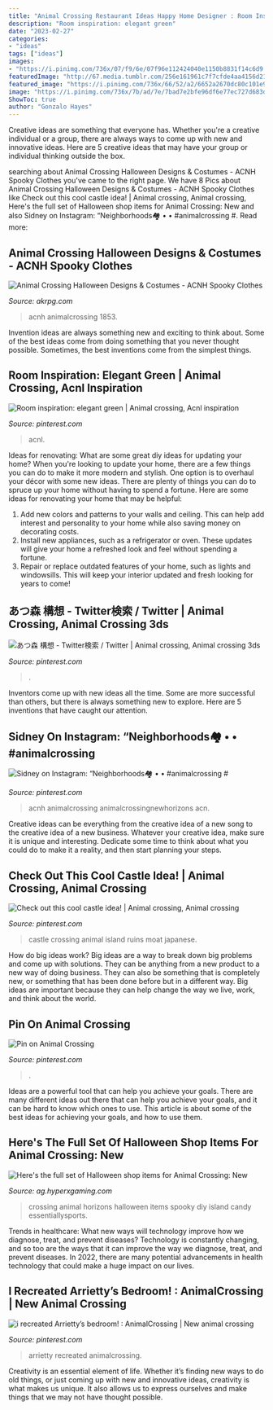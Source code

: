 ```yaml
---
title: "Animal Crossing Restaurant Ideas Happy Home Designer : Room Inspiration: Elegant Green"
description: "Room inspiration: elegant green"
date: "2023-02-27"
categories:
- "ideas"
tags: ["ideas"]
images:
- "https://i.pinimg.com/736x/07/f9/6e/07f96e112424040e1150b8831f14c6d9.jpg"
featuredImage: "http://67.media.tumblr.com/256e161961c7f7cfde4aa4156d21305a/tumblr_nklzg3Qs3i1u8epiao1_400.jpg"
featured_image: "https://i.pinimg.com/736x/66/52/a2/6652a2670dc80c101e979900d16a221c.jpg"
image: "https://i.pinimg.com/736x/7b/ad/7e/7bad7e2bfe96df6e77ec727d683dd925.jpg"
ShowToc: true
author: "Gonzalo Hayes"
---
```



Creative ideas are something that everyone has. Whether you're a creative individual or a group, there are always ways to come up with new and innovative ideas. Here are 5 creative ideas that may have your group or individual thinking outside the box.

	

		
searching about Animal Crossing Halloween Designs &amp; Costumes - ACNH Spooky Clothes you've came to the right page. We have 8 Pics about Animal Crossing Halloween Designs &amp; Costumes - ACNH Spooky Clothes like Check out this cool castle idea! | Animal crossing, Animal crossing, Here&#039;s the full set of Halloween shop items for Animal Crossing: New and also Sidney on Instagram: “Neighborhoods🏘 • • #animalcrossing #. Read more:
		
    
## Animal Crossing Halloween Designs &amp; Costumes - ACNH Spooky Clothes

<img loading=lazy src="https://www.akrpg.com/upload/20200914/6373570794963606212678368.png" onerror="this.onerror=null;this.src='https://tse3.mm.bing.net/th?id=OIP.6Gt3YlTwna0YCgjC4DcUDgHaEK&amp;pid=15.1';" alt="Animal Crossing Halloween Designs &amp; Costumes - ACNH Spooky Clothes">

_Source: akrpg.com_

>acnh animalcrossing 1853. 

	

Invention ideas are always something new and exciting to think about. Some of the best ideas come from doing something that you never thought possible. Sometimes, the best inventions come from the simplest things.

    
## Room Inspiration: Elegant Green | Animal Crossing, Acnl Inspiration

<img loading=lazy src="http://67.media.tumblr.com/256e161961c7f7cfde4aa4156d21305a/tumblr_nklzg3Qs3i1u8epiao1_400.jpg" onerror="this.onerror=null;this.src='https://tse3.mm.bing.net/th?id=OIP.mw8nfZqRK0Ag7PiF082qXQAAAA&amp;pid=15.1';" alt="Room inspiration: elegant green | Animal crossing, Acnl inspiration">

_Source: pinterest.com_

>acnl. 

	

Ideas for renovating: What are some great diy ideas for updating your home?
When you're looking to update your home, there are a few things you can do to make it more modern and stylish. One option is to overhaul your décor with some new ideas. There are plenty of things you can do to spruce up your home without having to spend a fortune. Here are some ideas for renovating your home that may be helpful: 
1. Add new colors and patterns to your walls and ceiling. This can help add interest and personality to your home while also saving money on decorating costs. 
2. Install new appliances, such as a refrigerator or oven. These updates will give your home a refreshed look and feel without spending a fortune. 
3. Repair or replace outdated features of your home, such as lights and windowsills. This will keep your interior updated and fresh looking for years to come! 

    
## あつ森 構想 - Twitter検索 / Twitter | Animal Crossing, Animal Crossing 3ds

<img loading=lazy src="https://i.pinimg.com/736x/07/f9/6e/07f96e112424040e1150b8831f14c6d9.jpg" onerror="this.onerror=null;this.src='https://tse3.mm.bing.net/th?id=OIP.VeUJ9grxnfpPz1riYyG47gHaFP&amp;pid=15.1';" alt="あつ森 構想 - Twitter検索 / Twitter | Animal crossing, Animal crossing 3ds">

_Source: pinterest.com_

>. 

	

Inventors come up with new ideas all the time. Some are more successful than others, but there is always something new to explore. Here are 5 inventions that have caught our attention.

    
## Sidney On Instagram: “Neighborhoods🏘 • • #animalcrossing #

<img loading=lazy src="https://i.pinimg.com/736x/7b/ad/7e/7bad7e2bfe96df6e77ec727d683dd925.jpg" onerror="this.onerror=null;this.src='https://tse1.mm.bing.net/th?id=OIP.-_Tw44SK8H8yxG6k-lK58gHaEK&amp;pid=15.1';" alt="Sidney on Instagram: “Neighborhoods🏘 • • #animalcrossing #">

_Source: pinterest.com_

>acnh animalcrossing animalcrossingnewhorizons acn. 

	

Creative ideas can be everything from the creative idea of a new song to the creative idea of a new business. Whatever your creative idea, make sure it is unique and interesting. Dedicate some time to think about what you could do to make it a reality, and then start planning your steps.

    
## Check Out This Cool Castle Idea! | Animal Crossing, Animal Crossing

<img loading=lazy src="https://i.pinimg.com/originals/86/dd/4d/86dd4d97082634b56de240be9170dc2b.jpg" onerror="this.onerror=null;this.src='https://tse4.mm.bing.net/th?id=OIP.iV9XDCpxUPKajvawQ-55WwHaEK&amp;pid=15.1';" alt="Check out this cool castle idea! | Animal crossing, Animal crossing">

_Source: pinterest.com_

>castle crossing animal island ruins moat japanese. 

	

How do big ideas work?
Big ideas are a way to break down big problems and come up with solutions. They can be anything from a new product to a new way of doing business. They can also be something that is completely new, or something that has been done before but in a different way. Big ideas are important because they can help change the way we live, work, and think about the world.

    
## Pin On Animal Crossing

<img loading=lazy src="https://i.pinimg.com/736x/66/52/a2/6652a2670dc80c101e979900d16a221c.jpg" onerror="this.onerror=null;this.src='https://tse1.mm.bing.net/th?id=OIP.b-2M97G23Zy_wADYY6hjUwHaEK&amp;pid=15.1';" alt="Pin on Animal Crossing">

_Source: pinterest.com_

>. 

	

Ideas are a powerful tool that can help you achieve your goals. There are many different ideas out there that can help you achieve your goals, and it can be hard to know which ones to use. This article is about some of the best ideas for achieving your goals, and how to use them.

    
## Here&#039;s The Full Set Of Halloween Shop Items For Animal Crossing: New

<img loading=lazy src="https://d1fs8ljxwyzba6.cloudfront.net/assets/article/2020/10/01/animal-crossing-new-horizons-halloween-decorations-set-shop_feature.jpg" onerror="this.onerror=null;this.src='https://tse1.mm.bing.net/th?id=OIP.9QYnLSax9S1JN29kqJwiMAHaEK&amp;pid=15.1';" alt="Here&#039;s the full set of Halloween shop items for Animal Crossing: New">

_Source: ag.hyperxgaming.com_

>crossing animal horizons halloween items spooky diy island candy essentiallysports. 

	

Trends in healthcare: What new ways will technology improve how we diagnose, treat, and prevent diseases?
Technology is constantly changing, and so too are the ways that it can improve the way we diagnose, treat, and prevent diseases. In 2022, there are many potential advancements in health technology that could make a huge impact on our lives.

    
## I Recreated Arrietty’s Bedroom! : AnimalCrossing | New Animal Crossing

<img loading=lazy src="https://i.pinimg.com/736x/1c/15/3c/1c153c1ff2209fab7cd4cb00f9806196.jpg" onerror="this.onerror=null;this.src='https://tse3.mm.bing.net/th?id=OIP.ojqUP4yWTWVzW1r-FyOluQHaHa&amp;pid=15.1';" alt="i recreated Arrietty’s bedroom! : AnimalCrossing | New animal crossing">

_Source: pinterest.com_

>arrietty recreated animalcrossing. 

	

Creativity is an essential element of life. Whether it’s finding new ways to do old things, or just coming up with new and innovative ideas, creativity is what makes us unique. It also allows us to express ourselves and make things that we may not have thought possible.


